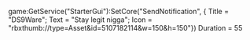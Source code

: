 game:GetService("StarterGui"):SetCore("SendNotification", { 
	Title = "DS9Ware";
	Text = "Stay legit nigga";
	Icon = "rbxthumb://type=Asset&id=5107182114&w=150&h=150"})
Duration = 55
 
